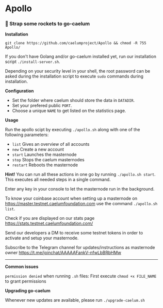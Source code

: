 # Apollo

### :rocket: Strap some rockets to go-caelum

**Installation**

`git clone https://github.com/caelumproject/Apollo && chmod -R 755 Apollo/`

If you don't have Golang and/or go-caelum installed yet, run our installation script `./install-server.sh`.

Depending on your security level in your shell, the root password can be asked during the installation script to execute `sudo` commands during installation.

**Configuration**

  - Set the folder where caelum should store the data in `DATADIR`.
  - Set your prefered public `PORT`.
  - Choose a unique `NAME` to get listed on the statistics page.

**Usage**

Run the apollo scipt by executing `./apollo.sh` along with one of the following parameters:

 - `list` Gives an overview of all accounts
 - `new` Create a new account
 - `start` Launches the masternode
 - `stop` Stops the caelum masternodes
 - `restart` Reboots the masternode

 **Hint!** You can run all these actions in one go by running `./apollo.sh start`. This executes all needed steps in a single command.

 Enter any key in your console to let the masternode run in the background.

 To know your coinbase account when setting up a masternode on https://master.testnet.caelumfoundation.com use the command `./apollo.sh list`.



 Check if you are displayed on our stats page https://stats.testnet.caelumfoundation.com/

 Send our developers a DM to receive some testnet tokens in order to activate and setup your masternode.

 Subscribe to the Telegram channel for updates/instructions as masternode owner https://t.me/joinchat/AAAAAFankV-nfwLbBRbHMw

---

**Common issues**

`permission denied` when running `.sh` files: First execute `chmod +x FILE_NAME` to grant permissions

**Upgrading go-caelum**

Whenever new updates are available, please run `./upgrade-caelum.sh`
